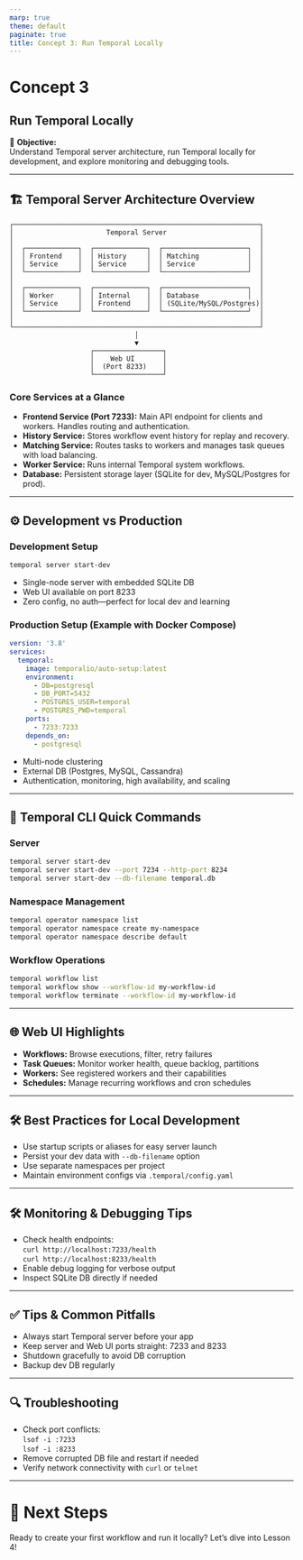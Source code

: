 ```yaml
---
marp: true
theme: default
paginate: true
title: Concept 3: Run Temporal Locally
---
```


# Concept 3
## Run Temporal Locally

🎯 **Objective:**  
Understand Temporal server architecture, run Temporal locally for development, and explore monitoring and debugging tools.

---

## 🏗️ Temporal Server Architecture Overview

```text
┌─────────────────────────────────────────────────────────────┐
│                       Temporal Server                       │
│                                                             │
│  ┌─────────────┐  ┌─────────────┐  ┌─────────────────────┐  │
│  │ Frontend    │  │ History     │  │ Matching            │  │
│  │ Service     │  │ Service     │  │ Service             │  │
│  └─────────────┘  └─────────────┘  └─────────────────────┘  │
│                                                             │
│  ┌─────────────┐  ┌─────────────┐  ┌─────────────────────┐  │
│  │ Worker      │  │ Internal    │  │ Database            │  │
│  │ Service     │  │ Frontend    │  │ (SQLite/MySQL/Postgres)│
│  └─────────────┘  └─────────────┘  └─────────────────────┘  │
│                                                             │
└─────────────────────────────────────────────────────────────┘
                               │
                               ▼
                    ┌─────────────────┐
                    │    Web UI       │
                    │  (Port 8233)    │
                    └─────────────────┘
```

### Core Services at a Glance

- **Frontend Service (Port 7233):** Main API endpoint for clients and workers. Handles routing and authentication.
- **History Service:** Stores workflow event history for replay and recovery.
- **Matching Service:** Routes tasks to workers and manages task queues with load balancing.
- **Worker Service:** Runs internal Temporal system workflows.
- **Database:** Persistent storage layer (SQLite for dev, MySQL/Postgres for prod).

---

## ⚙️ Development vs Production

### Development Setup

```bash
temporal server start-dev
```

- Single-node server with embedded SQLite DB
- Web UI available on port 8233
- Zero config, no auth—perfect for local dev and learning

### Production Setup (Example with Docker Compose)

```yaml
version: '3.8'
services:
  temporal:
    image: temporalio/auto-setup:latest
    environment:
      - DB=postgresql
      - DB_PORT=5432
      - POSTGRES_USER=temporal
      - POSTGRES_PWD=temporal
    ports:
      - 7233:7233
    depends_on:
      - postgresql
```

- Multi-node clustering
- External DB (Postgres, MySQL, Cassandra)
- Authentication, monitoring, high availability, and scaling

---

## 🔧 Temporal CLI Quick Commands

### Server

```bash
temporal server start-dev
temporal server start-dev --port 7234 --http-port 8234
temporal server start-dev --db-filename temporal.db
```

### Namespace Management

```bash
temporal operator namespace list
temporal operator namespace create my-namespace
temporal operator namespace describe default
```

### Workflow Operations

```bash
temporal workflow list
temporal workflow show --workflow-id my-workflow-id
temporal workflow terminate --workflow-id my-workflow-id
```

---

## 🌐 Web UI Highlights

- **Workflows:** Browse executions, filter, retry failures
- **Task Queues:** Monitor worker health, queue backlog, partitions
- **Workers:** See registered workers and their capabilities
- **Schedules:** Manage recurring workflows and cron schedules

---

## 🛠️ Best Practices for Local Development

- Use startup scripts or aliases for easy server launch
- Persist your dev data with `--db-filename` option
- Use separate namespaces per project
- Maintain environment configs via `.temporal/config.yaml`

---

## 🛠️ Monitoring & Debugging Tips

- Check health endpoints:  
  `curl http://localhost:7233/health`  
  `curl http://localhost:8233/health`
- Enable debug logging for verbose output
- Inspect SQLite DB directly if needed

---

## ✅ Tips & Common Pitfalls

- Always start Temporal server before your app
- Keep server and Web UI ports straight: 7233 and 8233
- Shutdown gracefully to avoid DB corruption
- Backup dev DB regularly

---

## 🔍 Troubleshooting

- Check port conflicts:  
  `lsof -i :7233`  
  `lsof -i :8233`
- Remove corrupted DB file and restart if needed
- Verify network connectivity with `curl` or `telnet`

---

# 🚀 Next Steps
Ready to create your first workflow and run it locally? Let’s dive into Lesson 4!
